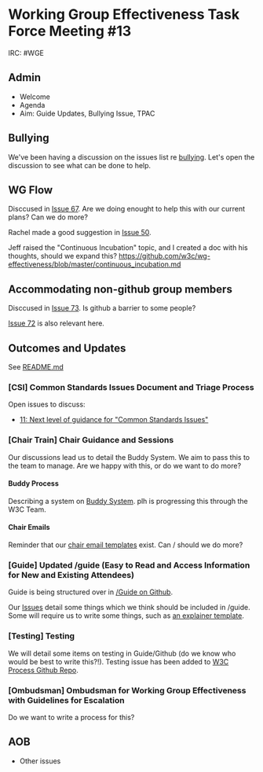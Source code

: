 # Working Group Effectiveness Task Force Meeting #13
IRC: #WGE

## Admin
* Welcome
* Agenda
* Aim: Guide Updates, Bullying Issue, TPAC

## Bullying
We've been having a discussion on the issues list re [bullying](https://github.com/w3c/wg-effectiveness/issues/68). Let's open the discussion to see what can be done to help.

## WG Flow
Disccused in [Issue 67](https://github.com/w3c/wg-effectiveness/issues/67). Are we doing enought to help this with our current plans? Can we do more?

Rachel made a good suggestion in [Issue 50](https://github.com/w3c/wg-effectiveness/issues/50).

Jeff raised the "Continuous Incubation" topic, and I created a doc with his thoughts, should we expand this? <https://github.com/w3c/wg-effectiveness/blob/master/continuous_incubation.md>

## Accommodating non-github group members
Disccused in [Issue 73](https://github.com/w3c/wg-effectiveness/issues/73). Is github a barrier to some people? 

[Issue 72](https://github.com/w3c/wg-effectiveness/issues/72) is also relevant here.

## Outcomes and Updates
See [README.md](https://github.com/w3c/wg-effectiveness/) 

### [CSI] Common Standards Issues Document and Triage Process
Open issues to discuss:

- [11: Next level of guidance for "Common Standards Issues"](https://github.com/w3c/wg-effectiveness/issues/11)

### [Chair Train] Chair Guidance and Sessions
Our discussions lead us to detail the Buddy System. We aim to pass this to the team to manage. Are we happy with this, or do we want to do more?

#### Buddy Process
Describing a system on [Buddy System](https://github.com/w3c/wg-effectiveness/blob/master/buddy_system.md). plh is progressing this through the W3C Team.

#### Chair Emails
Reminder that our [chair email templates](https://github.com/w3c/wg-effectiveness/blob/master/chair_emails.md) exist. Can / should we do more?

### [Guide] Updated /guide (Easy to Read and Access Information for New and Existing Attendees)
Guide is being structured over in [/Guide on Github](https://github.com/w3c/Guide).

Our [Issues]() detail some things which we think should be included in /guide. Some will require us to write some things, such as [an explainer template](https://github.com/w3c/wg-effectiveness/issues/66). 

### [Testing] Testing
We will detail some items on testing in Guide/Github (do we know who would be best to write this?!). Testing issue has been added to [W3C Process Github Repo](https://github.com/w3c/w3process/issues/157). 

### [Ombudsman] Ombudsman for Working Group Effectiveness with Guidelines for Escalation
Do we want to write a process for this?

## AOB
* Other issues

